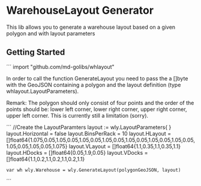 # WarehouseLayout Generator
This lib allows you to generate a warehouse layout based on a given polygon and with layout parameters

## Getting Started
´´´ import "github.com/md-golibs/whlayout"

In order to call the function GenerateLayout you need to pass the a []byte with the GeoJSON containing a polygon and the layout definition (type whlayout.LayoutParameters).

Remark: The polygon should only consist of four points and the order of the points should be: lower left corner, lower right corner, upper right corner, upper left corner. This is currently still a limitation (sorry).

´´´
    //Create the LayoutParamters
	layout := wly.LayoutParameters{ }
	layout.Horizontal = false
	layout.BinsPerRack = 10
	layout.HLayout = []float64{1.075,0.05,1.05,0.05,1.05,0.05,1.05,0.05,1.05,0.05,1.05,0.05,1.05,0.05,1.05,0.05,1.05,0.05,1.075}
	layout.VLayout = []float64{1.1,0.35,1.1,0.35,1.1}
	layout.HDocks  = []float64{0.05,1.9,0.05}
	layout.VDocks  = []float64{1.1,0.2,1.1,0.2,1.1,0.2,1.1}
	
	var wh wly.Warehouse = wly.GenerateLayout(polygonGeoJSON, layout)
´´´